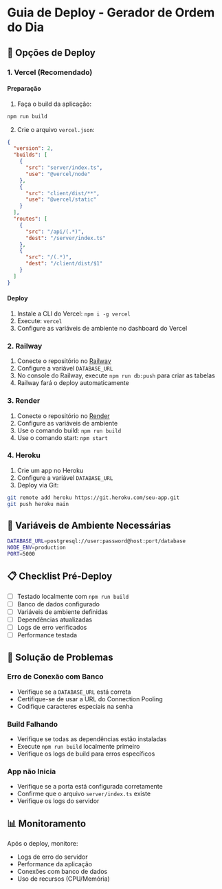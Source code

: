 # Guia de Deploy - Gerador de Ordem do Dia

## 🚀 Opções de Deploy

### 1. Vercel (Recomendado)

#### Preparação
1. Faça o build da aplicação:
```bash
npm run build
```

2. Crie o arquivo `vercel.json`:
```json
{
  "version": 2,
  "builds": [
    {
      "src": "server/index.ts",
      "use": "@vercel/node"
    },
    {
      "src": "client/dist/**",
      "use": "@vercel/static"
    }
  ],
  "routes": [
    {
      "src": "/api/(.*)",
      "dest": "/server/index.ts"
    },
    {
      "src": "/(.*)",
      "dest": "/client/dist/$1"
    }
  ]
}
```

#### Deploy
1. Instale a CLI do Vercel: `npm i -g vercel`
2. Execute: `vercel`
3. Configure as variáveis de ambiente no dashboard do Vercel

### 2. Railway

1. Conecte o repositório no [Railway](https://railway.app)
2. Configure a variável `DATABASE_URL`
3. No console do Railway, execute `npm run db:push` para criar as tabelas
4. Railway fará o deploy automaticamente

### 3. Render

1. Conecte o repositório no [Render](https://render.com)
2. Configure as variáveis de ambiente
3. Use o comando build: `npm run build`
4. Use o comando start: `npm start`

### 4. Heroku

1. Crie um app no Heroku
2. Configure a variável `DATABASE_URL`
3. Deploy via Git:
```bash
git remote add heroku https://git.heroku.com/seu-app.git
git push heroku main
```

## 🔧 Variáveis de Ambiente Necessárias

```bash
DATABASE_URL=postgresql://user:password@host:port/database
NODE_ENV=production
PORT=5000
```

## 📋 Checklist Pré-Deploy

- [ ] Testado localmente com `npm run build`
- [ ] Banco de dados configurado
- [ ] Variáveis de ambiente definidas
- [ ] Dependências atualizadas
- [ ] Logs de erro verificados
- [ ] Performance testada

## 🐛 Solução de Problemas

### Erro de Conexão com Banco
- Verifique se a `DATABASE_URL` está correta
- Certifique-se de usar a URL do Connection Pooling
- Codifique caracteres especiais na senha

### Build Falhando
- Verifique se todas as dependências estão instaladas
- Execute `npm run build` localmente primeiro
- Verifique os logs de build para erros específicos

### App não Inicia
- Verifique se a porta está configurada corretamente
- Confirme que o arquivo `server/index.ts` existe
- Verifique os logs do servidor

## 📊 Monitoramento

Após o deploy, monitore:
- Logs de erro do servidor
- Performance da aplicação
- Conexões com banco de dados
- Uso de recursos (CPU/Memória)